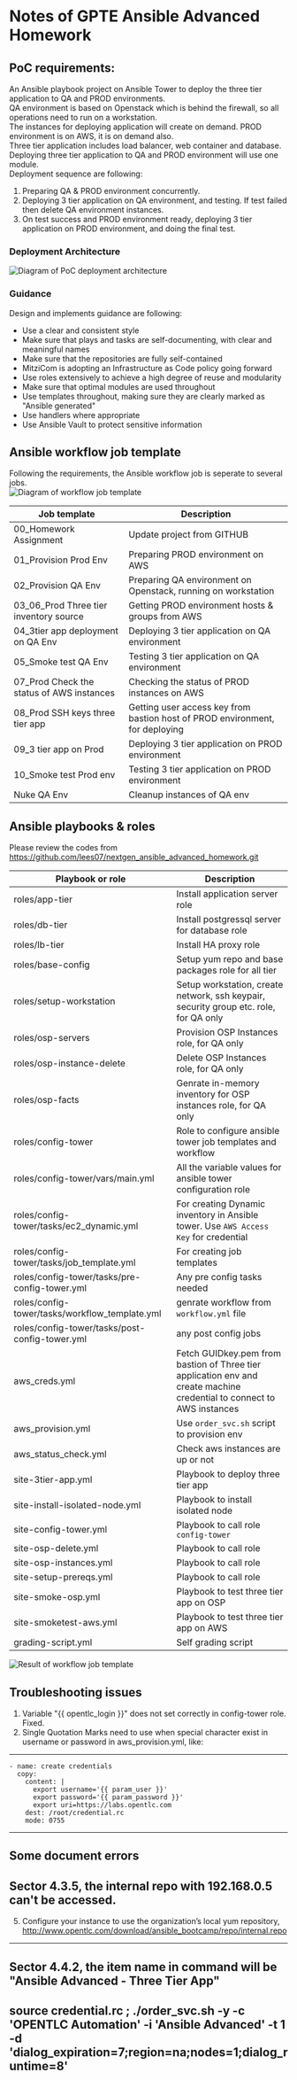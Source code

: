 # Notes of GPTE Ansible Advanced Homework  
  
## PoC requirements:  

An Ansible playbook project on Ansible Tower to deploy the three tier application to QA and PROD environments.  
QA environment is based on Openstack which is behind the firewall, so all operations need to run on a workstation.  
The instances for deploying application will create on demand.
PROD environment is on AWS, it is on demand also.  
Three tier application includes load balancer, web container and database. Deploying three tier application to QA and PROD environment will use one module.  
Deployment sequence are following:  
1. Preparing QA & PROD environment concurrently.  
2. Deploying 3 tier application on QA environment, and testing. If test failed then delete QA environment instances.  
3. On test success and PROD environment ready, deploying 3 tier application on PROD environment, and doing the final test.  


### Deployment Architecture
![Diagram of PoC deployment architecture](/images/deployment-arch.png)  


### Guidance
Design and implements guidance are following:  
* Use a clear and consistent style  
* Make sure that plays and tasks are self-documenting, with clear and meaningful names  
* Make sure that the repositories are fully self-contained  
* MitziCom is adopting an Infrastructure as Code policy going forward  
* Use roles extensively to achieve a high degree of reuse and modularity  
* Make sure that optimal modules are used throughout  
* Use templates throughout, making sure they are clearly marked as "Ansible generated"  
* Use handlers where appropriate  
* Use Ansible Vault to protect sensitive information  


## Ansible workflow job template
Following the requirements, the Ansible workflow job is seperate to several jobs.  
![Diagram of workflow job template](/images/workflow-job-template.png)  

Job template | Description
------------|------------
00_Homework Assignment | Update project from GITHUB
01_Provision Prod Env | Preparing PROD environment on AWS
02_Provision QA Env | Preparing QA environment on Openstack, running on workstation
03_06_Prod Three tier inventory source | Getting PROD environment hosts & groups from AWS
04_3tier app deployment on QA Env | Deploying 3 tier application on QA environment
05_Smoke test QA Env | Testing 3 tier application on QA environment
07_Prod Check the status of AWS instances | Checking the status of PROD instances on AWS
08_Prod SSH keys three tier app | Getting user access key from bastion host of PROD environment, for deploying
09_3 tier app on Prod | Deploying 3 tier application on PROD environment
10_Smoke test Prod env | Testing 3 tier application on PROD environment
Nuke QA Env | Cleanup instances of QA env 

## Ansible playbooks & roles
Please review the codes from https://github.com/lees07/nextgen_ansible_advanced_homework.git

Playbook or role | Description
------------|------------
roles/app-tier | Install application server role
roles/db-tier  | Install postgressql server for database role
roles/lb-tier  | Install HA proxy role
roles/base-config | Setup yum repo and base packages role for all tier
roles/setup-workstation | Setup workstation, create network, ssh keypair, security group etc. role, for QA only 
roles/osp-servers | Provision OSP Instances role, for QA only
roles/osp-instance-delete | Delete OSP Instances role, for QA only
roles/osp-facts | Genrate in-memory inventory for OSP instances role, for QA only
roles/config-tower | Role to configure ansible tower job templates and workflow
roles/config-tower/vars/main.yml | All the variable values for ansible tower configuration role
roles/config-tower/tasks/ec2_dynamic.yml | For creating Dynamic inventory in Ansible tower. Use `AWS Access Key` for credential
roles/config-tower/tasks/job_template.yml | For creating job templates
roles/config-tower/tasks/pre-config-tower.yml | Any pre config tasks needed
roles/config-tower/tasks/workflow_template.yml | genrate workflow from `workflow.yml` file
roles/config-tower/tasks/post-config-tower.yml | any post config jobs
aws_creds.yml | Fetch GUIDkey.pem from bastion of Three tier application env and create machine credential to connect to AWS instances
aws_provision.yml | Use `order_svc.sh` script to provision env
aws_status_check.yml | Check aws instances are up or not
site-3tier-app.yml | Playbook to deploy three tier app
site-install-isolated-node.yml | Playbook to install isolated node
site-config-tower.yml | Playbook to call role `config-tower`
site-osp-delete.yml | Playbook to call role
site-osp-instances.yml | Playbook to call role
site-setup-prereqs.yml | Playbook to call role
site-smoke-osp.yml | Playbook to test three tier app on OSP
site-smoketest-aws.yml | Playbook to test three tier app on AWS
grading-script.yml | Self grading script

![Result of workflow job template](/images/result.png)  

## Troubleshooting issues
1. Variable "{{ opentlc_login }}" does not set correctly in config-tower role. Fixed.  
2. Single Quotation Marks need to use when special character exist in username or password in aws_provision.yml, like:  
---
    - name: create credentials
      copy:
        content: |
          export username='{{ param_user }}'
          export password='{{ param_password }}'
          export uri=https://labs.opentlc.com
        dest: /root/credential.rc
        mode: 0755
---



## Some document errors   
Sector 4.3.5, the internal repo with 192.168.0.5 can't be accessed.  
---
5. Configure your instance to use the organization’s local yum repository, 
http://www.opentlc.com/download/ansible_bootcamp/repo/internal.repo  
---

Sector 4.4.2, the item name in command will be "Ansible Advanced - Three Tier App"  
---
source credential.rc ; ./order_svc.sh -y -c 'OPENTLC Automation' -i 'Ansible Advanced' -t 1 -d 'dialog_expiration=7;region=na;nodes=1;dialog_runtime=8'  
---
